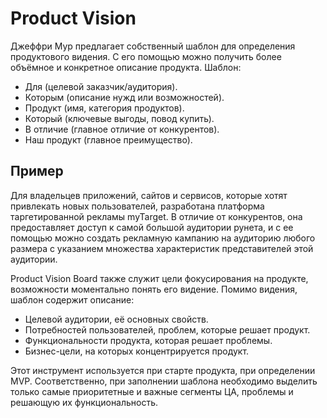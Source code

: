 # Product Vision

Джеффри Мур предлагает собственный шаблон для определения продуктового видения. С его помощью можно получить более объёмное и конкретное описание продукта. Шаблон:

- Для (целевой заказчик/аудитория).
- Которым (описание нужд или возможностей).
- Продукт (имя, категория продуктов).
- Который (ключевые выгоды, повод купить).
- В отличие (главное отличие от конкурентов).
- Наш продукт (главное преимущество).

## Пример

Для владельцев приложений, сайтов и сервисов, которые хотят привлекать новых пользователей, разработана платформа таргетированной рекламы myTarget. В отличие от конкурентов, она предоставляет доступ к самой большой аудитории рунета, и с ее помощью можно создать рекламную кампанию на аудиторию любого размера с указанием множества характеристик представителей этой аудитории.

Product Vision Board также служит цели фокусирования на продукте, возможности моментально понять его видение. Помимо видения, шаблон содержит описание:

- Целевой аудитории, её основных свойств.
- Потребностей пользователей, проблем, которые решает продукт.
- Функциональности продукта, которая решает проблемы.
- Бизнес-цели, на которых концентрируется продукт.

Этот инструмент используется при старте продукта, при определении MVP. Соответственно, при заполнении шаблона необходимо выделить только самые приоритетные и важные сегменты ЦА, проблемы и решающую их функциональность.

